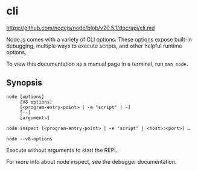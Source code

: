 # cli

https://github.com/nodejs/node/blob/v20.5.1/doc/api/cli.md

Node.js comes with a variety of CLI options. These options expose built-in debugging, multiple ways to execute scripts, and other helpful runtime options.

To view this documentation as a manual page in a terminal, run `man node`.

## Synopsis

```shell
node [options]
     [V8 options]
     [<program-entry-point> | -e "script" | -]
     [--]
     [arguments]

node inspect [<program-entry-point> | -e "script" | <host>:<port>] …

node --v8-options
```

Execute without arguments to start the REPL.

For more info about node inspect, see the debugger documentation.
